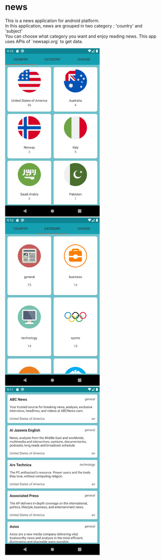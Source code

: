 # news

<div>
  <p>    
    This is a news application for android platform.<br>
    In this application, news are grouped in two category : 'country' and 'subject'<br/>
    You can choose what category you want and enjoy reading news.
    This app uses APIs of `newsapi.org` to get data. 
  </p>
  

  <img src="/app_image/image1.png" width="310" height="550" margin="30">&nbsp;
  <img src="/app_image/image2.png" width="310" height="550" margin="30">&nbsp;
  <img src="/app_image/image3.png" width="310" height="550" margin="30">
  
</div>
